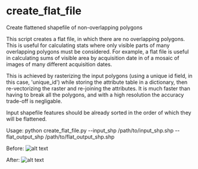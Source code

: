 # create_flat_file
Create flattened shapefile of non-overlapping polygons

This script creates a flat file, in which there are no overlapping polygons. This
is useful for calculating stats where only visible parts of many overlapping polygons
must be considered. For example, a flat file is useful in calculating sums of visible
area by acquisition date in of a mosaic of images of many different acquisition dates.

This is achieved by rasterizing the input polygons (using a unique id field, in this
case, 'unique_id') while storing the attribute table in a dictionary, then
re-vectorizing the raster and re-joining the attributes. It is much faster than having
to break all the polygons, and with a high resolution the accuracy trade-off is
negligable.

Input shapefile features should be already sorted in the order of which they will be
flattened. 

Usage:
  python create_flat_file.py --input_shp /path/to/input_shp.shp --flat_output_shp
  /path/to/flat_output_shp.shp 

Before:
![alt text](https://user-images.githubusercontent.com/9956952/32535933-f6a7998c-c410-11e7-9fb7-bc61a8ea5dfd.png)

After:
![alt text](https://user-images.githubusercontent.com/9956952/32535932-f67bdc0c-c410-11e7-960f-7c113dd3921b.png)

